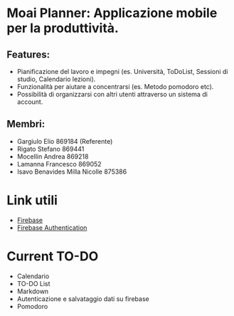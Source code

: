 # Moai Planner: Applicazione mobile per la produttività.

## Features:

- Pianificazione del lavoro e impegni (es. Università, ToDoList, Sessioni di studio, Calendario lezioni).
- Funzionalità per aiutare a concentrarsi (es. Metodo pomodoro etc).
- Possibilità di organizzarsi con altri utenti attraverso un sistema di account.

## Membri:

- Gargiulo Elio 869184 (Referente)
- Rigato Stefano 869441
- Mocellin Andrea 869218
- Lamanna Francesco 869052
- Isavo Benavides Milla Nicolle 875386  

# Link utili
- [Firebase](https://firebase.google.com/docs/android/setup?hl=en&%3Bauthuser=1&authuser=1#kotlin+ktx_2)
- [Firebase Authentication](https://firebase.google.com/docs/auth/android/start?authuser=1#kotlin+ktx_2)

# Current TO-DO
- Calendario
- TO-DO List
- Markdown
- Autenticazione e salvataggio dati su firebase
- Pomodoro
